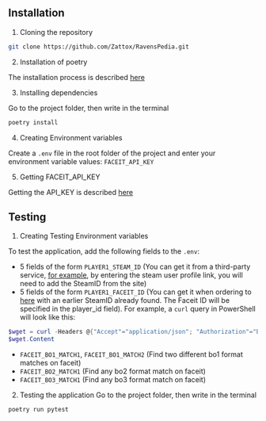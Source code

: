 <!--Installation-->
## Installation
1. Cloning the repository

```bash
git clone https://github.com/Zattox/RavensPedia.git
```

2. Installation of poetry
 
The installation process is described [here](https://www.jetbrains.com/help/pycharm/poetry.html#install-poetry)

3. Installing dependencies
 
Go to the project folder, then write in the terminal 
```bash
poetry install
```

4. Creating Environment variables

Create a `.env` file in the root folder of the project and enter your environment variable values: `FACEIT_API_KEY`

5. Getting FACEIT_API_KEY
   
Getting the API_KEY is described [here](https://developers.faceit.com/docs/auth/api-keys)

<!--Testing-->
## Testing
1. Creating Testing Environment variables

To test the application, add the following fields to the `.env`:
- 5 fields of the form `PLAYER1_STEAM_ID` (You can get it from a third-party service, [for example](https://steamid.pro/`), by entering the steam user profile link, you will need to add the SteamID from the site)
- 5 fields of the form `PLAYER1_FACEIT_ID` (You can get it when ordering to [here](https://docs.faceit.com/docs/data-api/data#tag/Players/operation/getPlayer) with an earlier SteamID already found. The Faceit ID will be specified in the player_id field). For example, a `curl` query in PowerShell will look like this:
```powershell
$wget = curl -Headers @{"Accept"="application/json"; "Authorization"="Bearer FACEIT_API_KEY";} -Uri "https://open.faceit.com/data/v4/players?game=cs2&game_player_id=SteamID"
$wget.Content
```
 
- `FACEIT_BO1_MATCH1`, `FACEIT_BO1_MATCH2` (Find two different bo1 format matches on faceit)
- `FACEIT_BO2_MATCH1` (Find any bo2 format match on faceit)
- `FACEIT_BO3_MATCH1` (Find any bo3 format match on faceit)

2. Testing the application
Go to the project folder, then write in the terminal
```bash
poetry run pytest
```
